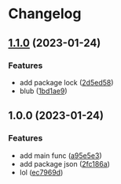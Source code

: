 # Changelog

## [1.1.0](https://github.com/luismeyer/test/compare/v1.0.0...v1.1.0) (2023-01-24)


### Features

* add package lock ([2d5ed58](https://github.com/luismeyer/test/commit/2d5ed584734698dd8afa6e11c32136bd1c89d66d))
* blub ([1bd1ae9](https://github.com/luismeyer/test/commit/1bd1ae9f7df4e7618c810c39079737f114d20993))

## 1.0.0 (2023-01-24)


### Features

* add main func ([a95e5e3](https://github.com/luismeyer/test/commit/a95e5e31177255cd06724f94397607d620210541))
* add package json ([2fc186a](https://github.com/luismeyer/test/commit/2fc186a90f5ef20165a30b1cc7355821b138e752))
* lol ([ec7969d](https://github.com/luismeyer/test/commit/ec7969d6ac2ebb86d81787775fa2cecd5bb42597))
